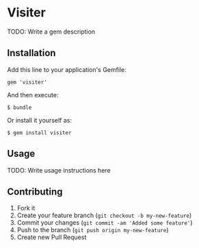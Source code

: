# Visiter

TODO: Write a gem description

## Installation

Add this line to your application's Gemfile:

    gem 'visiter'

And then execute:

    $ bundle

Or install it yourself as:

    $ gem install visiter

## Usage

TODO: Write usage instructions here

## Contributing

1. Fork it
2. Create your feature branch (`git checkout -b my-new-feature`)
3. Commit your changes (`git commit -am 'Added some feature'`)
4. Push to the branch (`git push origin my-new-feature`)
5. Create new Pull Request
